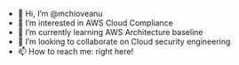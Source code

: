 - 👋 Hi, I’m @mchioveanu
- 👀 I’m interested in AWS Cloud Compliance
- 🌱 I’m currently learning AWS Architecture baseline
- 💞️ I’m looking to collaborate on Cloud security engineering
- 📫 How to reach me: right here!

<!---
mchioveanu/mchioveanu is a ✨ special ✨ repository because its `README.md` (this file) appears on your GitHub profile.
You can click the Preview link to take a look at your changes.
--->
